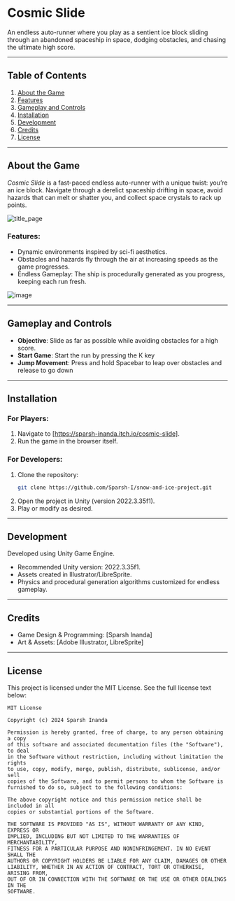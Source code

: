 # **Cosmic Slide**  
An endless auto-runner where you play as a sentient ice block sliding through an abandoned spaceship in space, dodging obstacles, and chasing the ultimate high score.

---

## **Table of Contents**  
1. [About the Game](#about-the-game)  
2. [Features](#features)  
4. [Gameplay and Controls](#gameplay-and-controls)  
5. [Installation](#installation)  
6. [Development](#development)  
7. [Credits](#credits)  
8. [License](#license)

---

## **About the Game**  
*Cosmic Slide* is a fast-paced endless auto-runner with a unique twist: you’re an ice block. Navigate through a derelict spaceship drifting in space, avoid hazards that can melt or shatter you, and collect space crystals to rack up points. 

![title_page](https://github.com/user-attachments/assets/6c12a074-d188-42b7-86f0-f45010978fce)

### **Features**:
- Dynamic environments inspired by sci-fi aesthetics.  
- Obstacles and hazards fly through the air at increasing speeds as the game progresses.
- Endless Gameplay: The ship is procedurally generated as you progress, keeping each run fresh.

![image](https://github.com/user-attachments/assets/fe70c75d-49df-455a-9b2f-a3ccf812ee18)


---

## **Gameplay and Controls**  
- **Objective**: Slide as far as possible while avoiding obstacles for a high score.  
- **Start Game**: Start the run by pressing the K key
- **Jump Movement**: Press and hold Spacebar to leap over obstacles and release to go down  

---

## **Installation**  
### **For Players**:  
1. Navigate to [https://sparsh-inanda.itch.io/cosmic-slide].  
2. Run the game in the browser itself.

### **For Developers**:  
1. Clone the repository:  
   ```bash  
   git clone https://github.com/Sparsh-I/snow-and-ice-project.git
   ```
2. Open the project in Unity (version 2022.3.35f1).
3. Play or modify as desired.

---

## **Development**  
Developed using Unity Game Engine.
- Recommended Unity version: 2022.3.35f1.
- Assets created in Illustrator/LibreSprite.
- Physics and procedural generation algorithms customized for endless gameplay.

---

## **Credits**
- Game Design & Programming: [Sparsh Inanda]
- Art & Assets: [Adobe Illustrator, LibreSprite]

--- 

## **License**

This project is licensed under the MIT License. See the full license text below:

```plaintext
MIT License

Copyright (c) 2024 Sparsh Inanda

Permission is hereby granted, free of charge, to any person obtaining a copy
of this software and associated documentation files (the "Software"), to deal
in the Software without restriction, including without limitation the rights
to use, copy, modify, merge, publish, distribute, sublicense, and/or sell
copies of the Software, and to permit persons to whom the Software is
furnished to do so, subject to the following conditions:

The above copyright notice and this permission notice shall be included in all
copies or substantial portions of the Software.

THE SOFTWARE IS PROVIDED "AS IS", WITHOUT WARRANTY OF ANY KIND, EXPRESS OR
IMPLIED, INCLUDING BUT NOT LIMITED TO THE WARRANTIES OF MERCHANTABILITY,
FITNESS FOR A PARTICULAR PURPOSE AND NONINFRINGEMENT. IN NO EVENT SHALL THE
AUTHORS OR COPYRIGHT HOLDERS BE LIABLE FOR ANY CLAIM, DAMAGES OR OTHER
LIABILITY, WHETHER IN AN ACTION OF CONTRACT, TORT OR OTHERWISE, ARISING FROM,
OUT OF OR IN CONNECTION WITH THE SOFTWARE OR THE USE OR OTHER DEALINGS IN THE
SOFTWARE.
```
